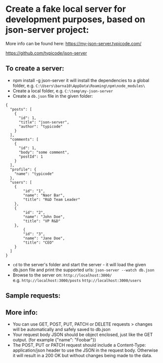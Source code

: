 # Create a fake local server for development purposes, based on json-server project: 
More info can be found here:
https://my-json-server.typicode.com/

https://github.com/typicode/json-server

## To create a server: 
- npm install -g json-server 
	it will install the dependencies to a global folder, e.g. `C:\Users\barna10\AppData\Roaming\npm\node_modules\`
- Create a local folder, e.g. `C:\temp\my-json-server`
- Create a `db.json` file in the given folder:
```
{
  "posts": [
    {
      "id": 1,
      "title": "json-server",
      "author": "typicode"
    }
  ],
  "comments": [
    {
      "id": 1,
      "body": "some comment",
      "postId": 1
    }
  ],
  "profile": {
    "name": "typicode"
  },
  "users": [
	{
		"id": "1",
		"name": "Naor Bar",
		"title": "R&D Team Leader"
	},
	{
		"id": "2",
		"name": "John Doe",
		"title": "VP R&D"
	},
		{
		"id": "3",
		"name": "Jane Doe",
		"title": "CEO"
	}
  ]
}
```	
	
- `cd` to the server's folder and start the server - it will load the given db.json file and print the supported urls: 
	`json-server --watch db.json`
- Browse to the server on: 
	`http://localhost:3000/`	
	e.g.
	`http://localhost:3000/posts`
	`http://localhost:3000/users`

## Sample requests:

	
## More info:	
- You can use GET, POST, PUT, PATCH or DELETE requests > changes will be automatically and safely saved to db.json
- Your request body JSON should be object enclosed, just like the GET output. (for example {"name": "Foobar"})
- The POST, PUT or PATCH request should include a Content-Type: application/json header to use the JSON in the request body. 
  Otherwise it will result in a 200 OK but without changes being made to the data.	
